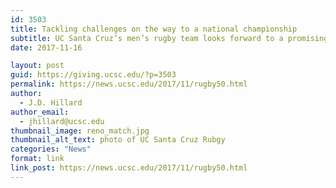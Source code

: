 ```yaml
---
id: 3503
title: Tackling challenges on the way to a national championship
subtitle: UC Santa Cruz’s men’s rugby team looks forward to a promising 50th season
date: 2017-11-16

layout: post
guid: https://giving.ucsc.edu/?p=3503
permalink: https://news.ucsc.edu/2017/11/rugby50.html
author:
  - J.D. Hillard
author_email:
  - jhillard@ucsc.edu
thumbnail_image: reno_match.jpg
thumbnail_alt_text: photo of UC Santa Cruz Rubgy
categories: "News"
format: link
link_post: https://news.ucsc.edu/2017/11/rugby50.html
---
```


